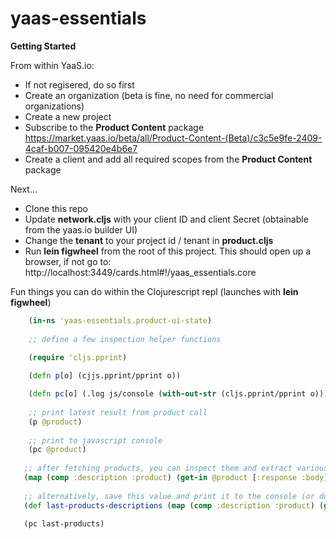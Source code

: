 # yaas-essentials

**Getting Started**

From within YaaS.io:

* If not regisered, do so first
* Create an organization (beta is fine, no need for commercial organizations)
* Create a new project
* Subscribe to the **Product Content** package https://market.yaas.io/beta/all/Product-Content-(Beta)/c3c5e9fe-2409-4caf-b007-095420e4b6e7
* Create a client and add all required scopes from the **Product Content** package

Next...

* Clone this repo
* Update **network.cljs** with your client ID and client Secret (obtainable from the yaas.io builder UI)
* Change the **tenant** to your project id / tenant in **product.cljs**
* Run **lein figwheel** from the root of this project. This should open up a browser, if not go to: http://localhost:3449/cards.html#!/yaas_essentials.core


Fun things you can do within the Clojurescript repl (launches with **lein figwheel**)

```clojure
    (in-ns 'yaas-essentials.product-ui-state)
    
    ;; define a few inspection helper functions

    (require 'cljs.pprint)
    
    (defn p[o] (cjjs.pprint/pprint o))

    (defn pc[o] (.log js/console (with-out-str (cljs.pprint/pprint o))))
    
    ;; print latest result from product call
    (p @product)
    
    ;; print to javascript console
    (pc @product)
    
   ;; after fetching products, you can inspect them and extract various components
   (map (comp :description :product) (get-in @product [:response :body]))
   
   ;; alternatively, save this value and print it to the console (or do something else with it...)
   (def last-products-descriptions (map (comp :description :product) (get-in @product [:response :body])))
   
   (pc last-products)
    
```